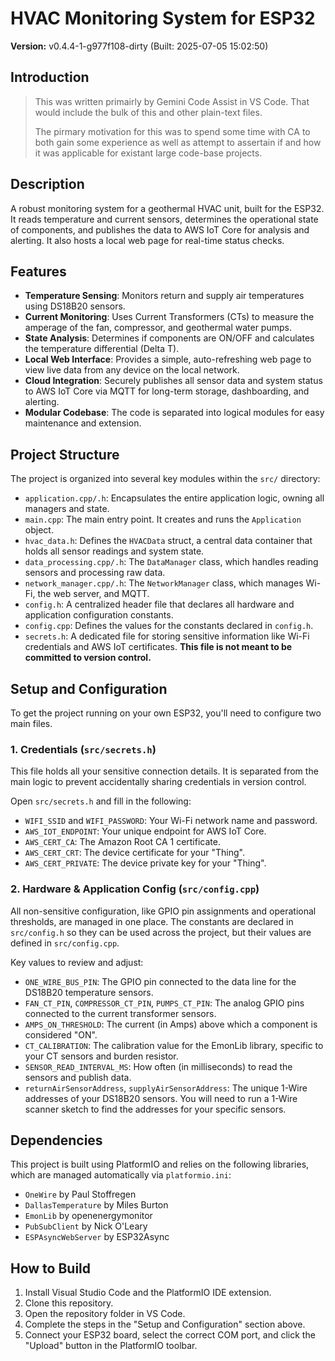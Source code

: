 # HVAC Monitoring System for ESP32

**Version:** v0.4.4-1-g977f108-dirty (Built: 2025-07-05 15:02:50)

## Introduction

>
> This was written primairly by Gemini Code Assist in VS Code. That would include the bulk of this and other plain-text files.
>    
> The pirmary motivation for this was to spend some time with CA to both gain some experience as well as attempt to assertain if and how it was applicable for existant large code-base projects.
>

## Description

A robust monitoring system for a geothermal HVAC unit, built for the ESP32. It reads temperature and current sensors, determines the operational state of components, and publishes the data to AWS IoT Core for analysis and alerting. It also hosts a local web page for real-time status checks.

## Features

*   **Temperature Sensing**: Monitors return and supply air temperatures using DS18B20 sensors.
*   **Current Monitoring**: Uses Current Transformers (CTs) to measure the amperage of the fan, compressor, and geothermal water pumps.
*   **State Analysis**: Determines if components are ON/OFF and calculates the temperature differential (Delta T).
*   **Local Web Interface**: Provides a simple, auto-refreshing web page to view live data from any device on the local network.
*   **Cloud Integration**: Securely publishes all sensor data and system status to AWS IoT Core via MQTT for long-term storage, dashboarding, and alerting.
*   **Modular Codebase**: The code is separated into logical modules for easy maintenance and extension.

## Project Structure

The project is organized into several key modules within the `src/` directory:

*   `application.cpp/.h`: Encapsulates the entire application logic, owning all managers and state.
*   `main.cpp`: The main entry point. It creates and runs the `Application` object.
*   `hvac_data.h`: Defines the `HVACData` struct, a central data container that holds all sensor readings and system state.
*   `data_processing.cpp/.h`: The `DataManager` class, which handles reading sensors and processing raw data.
*   `network_manager.cpp/.h`: The `NetworkManager` class, which manages Wi-Fi, the web server, and MQTT.
*   `config.h`: A centralized header file that declares all hardware and application configuration constants.
*   `config.cpp`: Defines the values for the constants declared in `config.h`.
*   `secrets.h`: A dedicated file for storing sensitive information like Wi-Fi credentials and AWS IoT certificates. **This file is not meant to be committed to version control.**

## Setup and Configuration

To get the project running on your own ESP32, you'll need to configure two main files.

### 1. Credentials (`src/secrets.h`)

This file holds all your sensitive connection details. It is separated from the main logic to prevent accidentally sharing credentials in version control.

Open `src/secrets.h` and fill in the following:

*   `WIFI_SSID` and `WIFI_PASSWORD`: Your Wi-Fi network name and password.
*   `AWS_IOT_ENDPOINT`: Your unique endpoint for AWS IoT Core.
*   `AWS_CERT_CA`: The Amazon Root CA 1 certificate.
*   `AWS_CERT_CRT`: The device certificate for your "Thing".
*   `AWS_CERT_PRIVATE`: The device private key for your "Thing".

### 2. Hardware & Application Config (`src/config.cpp`)

All non-sensitive configuration, like GPIO pin assignments and operational thresholds, are managed in one place. The constants are declared in `src/config.h` so they can be used across the project, but their values are defined in `src/config.cpp`.

Key values to review and adjust:

*   `ONE_WIRE_BUS_PIN`: The GPIO pin connected to the data line for the DS18B20 temperature sensors.
*   `FAN_CT_PIN`, `COMPRESSOR_CT_PIN`, `PUMPS_CT_PIN`: The analog GPIO pins connected to the current transformer sensors.
*   `AMPS_ON_THRESHOLD`: The current (in Amps) above which a component is considered "ON".
*   `CT_CALIBRATION`: The calibration value for the EmonLib library, specific to your CT sensors and burden resistor.
*   `SENSOR_READ_INTERVAL_MS`: How often (in milliseconds) to read the sensors and publish data.
*   `returnAirSensorAddress`, `supplyAirSensorAddress`: The unique 1-Wire addresses of your DS18B20 sensors. You will need to run a 1-Wire scanner sketch to find the addresses for your specific sensors.

## Dependencies

This project is built using PlatformIO and relies on the following libraries, which are managed automatically via `platformio.ini`:

*   `OneWire` by Paul Stoffregen
*   `DallasTemperature` by Miles Burton
*   `EmonLib` by openenergymonitor
*   `PubSubClient` by Nick O'Leary
*   `ESPAsyncWebServer` by ESP32Async

## How to Build

1.  Install Visual Studio Code and the PlatformIO IDE extension.
2.  Clone this repository.
3.  Open the repository folder in VS Code.
4.  Complete the steps in the "Setup and Configuration" section above.
5.  Connect your ESP32 board, select the correct COM port, and click the "Upload" button in the PlatformIO toolbar.
